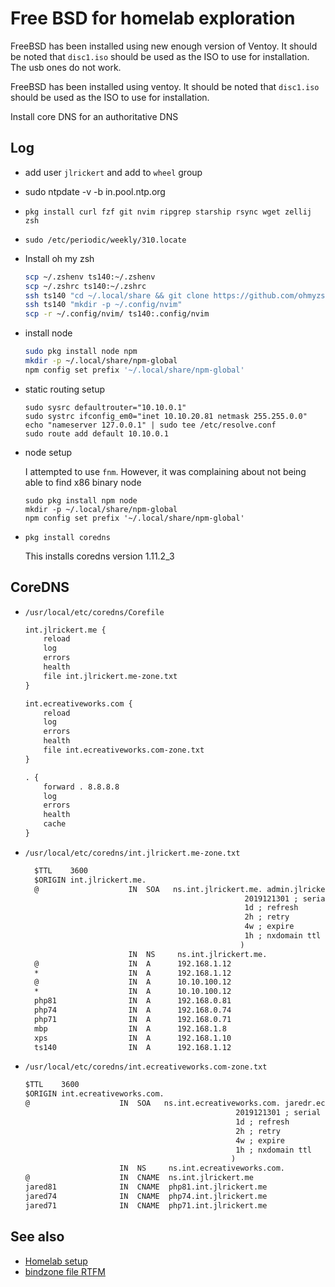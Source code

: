 # Free BSD for homelab exploration

FreeBSD has been installed using new enough version of Ventoy. It should be noted that `disc1.iso` should be used as the ISO to use for installation. The usb ones do not work.

FreeBSD has been installed using ventoy. It should be noted that `disc1.iso` should be used as the ISO to use for installation.

Install core DNS for an authoritative DNS

## Log

- add user `jlrickert` and add to `wheel` group
- sudo ntpdate -v -b in.pool.ntp.org
- `pkg install curl fzf git nvim ripgrep starship rsync wget zellij zsh`
- `sudo /etc/periodic/weekly/310.locate`
- Install oh my zsh

  ```sh
  scp ~/.zshenv ts140:~/.zshenv
  scp ~/.zshrc ts140:~/.zshrc
  ssh ts140 "cd ~/.local/share && git clone https://github.com/ohmyzsh/ohmyzsh.git oh-my-zsh"
  ssh ts140 "mkdir -p ~/.config/nvim"
  scp -r ~/.config/nvim/ ts140:.config/nvim
  ```

- install node

  ```bash
  sudo pkg install node npm
  mkdir -p ~/.local/share/npm-global
  npm config set prefix '~/.local/share/npm-global'
  ```

- static routing setup

  ```
  sudo sysrc defaultrouter="10.10.0.1"
  sudo systrc ifconfig_em0="inet 10.10.20.81 netmask 255.255.0.0"
  echo "nameserver 127.0.0.1" | sudo tee /etc/resolve.conf
  sudo route add default 10.10.0.1
  ```

- node setup

  I attempted to use `fnm`. However, it was complaining about not being able to find x86 binary node

  ```
  sudo pkg install npm node
  mkdir -p ~/.local/share/npm-global
  npm config set prefix '~/.local/share/npm-global'
  ```

- `pkg install coredns`

  This installs coredns version 1.11.2_3

## CoreDNS

- `/usr/local/etc/coredns/Corefile`

  ```txt
  int.jlrickert.me {
      reload
      log
      errors
      health
      file int.jlrickert.me-zone.txt
  }

  int.ecreativeworks.com {
      reload
      log
      errors
      health
      file int.ecreativeworks.com-zone.txt
  }

  . {
      forward . 8.8.8.8
      log
      errors
      health
      cache
  }
  ```

- `/usr/local/etc/coredns/int.jlrickert.me-zone.txt`

  ```txt
    $TTL    3600
    $ORIGIN int.jlrickert.me.
    @                    IN  SOA   ns.int.jlrickert.me. admin.jlrickert.me. (
                                                   2019121301 ; serial
                                                   1d ; refresh
                                                   2h ; retry
                                                   4w ; expire
                                                   1h ; nxdomain ttl
                                                  )
                         IN  NS     ns.int.jlrickert.me.
    @                    IN  A      192.168.1.12
    *                    IN  A      192.168.1.12
    @                    IN  A      10.10.100.12
    *                    IN  A      10.10.100.12
    php81                IN  A      192.168.0.81
    php74                IN  A      192.168.0.74
    php71                IN  A      192.168.0.71
    mbp                  IN  A      192.168.1.8
    xps                  IN  A      192.168.1.10
    ts140                IN  A      192.168.1.12
  ```

- `/usr/local/etc/coredns/int.ecreativeworks.com-zone.txt`

  ```txt
  $TTL    3600
  $ORIGIN int.ecreativeworks.com.
  @                    IN  SOA   ns.int.ecreativeworks.com. jaredr.ecreative.com. (
                                                 2019121301 ; serial
                                                 1d ; refresh
                                                 2h ; retry
                                                 4w ; expire
                                                 1h ; nxdomain ttl
                                                )
                       IN  NS     ns.int.ecreativeworks.com.
  @                    IN  CNAME  ns.int.jlrickert.me
  jared81              IN  CNAME  php81.int.jlrickert.me
  jared74              IN  CNAME  php74.int.jlrickert.me
  jared71              IN  CNAME  php71.int.jlrickert.me
  ```

## See also

- [Homelab setup](../249)
- [bindzone file RTFM](https://datatracker.ietf.org/doc/html/rfc1035#section-5)
